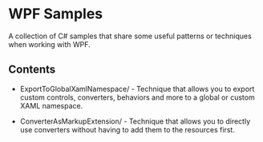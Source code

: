 # WPF Samples
A collection of C# samples that share some useful patterns or techniques when working with WPF.

## Contents
- ExportToGlobalXamlNamespace/ - Technique that allows you to export custom controls, converters, behaviors and more to a global or custom XAML namespace. 

- ConverterAsMarkupExtension/ - Technique that allows you to directly use converters without having to add them to the resources first. 

